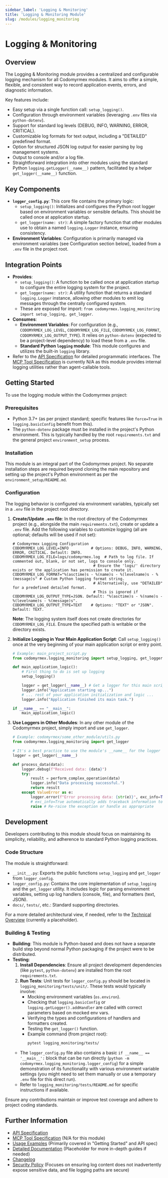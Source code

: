 ```yaml
---
sidebar_label: 'Logging & Monitoring'
title: 'Logging & Monitoring Module'
slug: /modules/logging_monitoring
---
```


# Logging & Monitoring

## Overview

The Logging & Monitoring module provides a centralized and configurable logging mechanism for all Codomyrmex modules. It aims to offer a simple, flexible, and consistent way to record application events, errors, and diagnostic information.

Key features include:
- Easy setup via a single function call: `setup_logging()`.
- Configuration through environment variables (leveraging `.env` files via `python-dotenv`).
- Support for standard log levels (DEBUG, INFO, WARNING, ERROR, CRITICAL).
- Customizable log formats for text output, including a "DETAILED" predefined format.
- Option for structured JSON log output for easier parsing by log management systems.
- Output to console and/or a log file.
- Straightforward integration into other modules using the standard Python `logging.getLogger(__name__)` pattern, facilitated by a helper `get_logger(__name__)` function.

## Key Components

- **`logger_config.py`**: This core file contains the primary logic:
    - `setup_logging()`: Initializes and configures the Python root logger based on environment variables or sensible defaults. This should be called once at application startup.
    - `get_logger(name: str)`: A simple factory function that other modules use to obtain a named `logging.Logger` instance, ensuring consistency.
- **Environment Variables**: Configuration is primarily managed via environment variables (see Configuration section below), loaded from a `.env` file in the project root.

## Integration Points

- **Provides**:
    - `setup_logging()`: A function to be called once at application startup to configure the entire logging system for the project.
    - `get_logger(name: str)`: A utility function that returns a standard `logging.Logger` instance, allowing other modules to emit log messages through the centrally configured system.
    - These are exposed for import: `from codomyrmex.logging_monitoring import setup_logging, get_logger`.
- **Consumes**:
    - **Environment Variables**: For configuration (e.g., `CODOMYRMEX_LOG_LEVEL`, `CODOMYRMEX_LOG_FILE`, `CODOMYRMEX_LOG_FORMAT`, `CODOMYRMEX_LOG_OUTPUT_TYPE`). It relies on `python-dotenv` (expected to be a project-level dependency) to load these from a `.env` file.
    - **Standard Python `logging` module**: This module configures and utilizes the built-in `logging` library.
- Refer to the [API Specification](./API_SPECIFICATION.md) for detailed programmatic interfaces. The [MCP Tool Specification](./MCP_TOOL_SPECIFICATION.md) is currently N/A as this module provides internal logging utilities rather than agent-callable tools.

## Getting Started

To use the logging module within the Codomyrmex project:

### Prerequisites

- Python 3.7+ (as per project standard; specific features like `force=True` in `logging.basicConfig` benefit from this).
- The `python-dotenv` package must be installed in the project's Python environment. This is typically handled by the root `requirements.txt` and the general project `environment_setup` process.

### Installation

This module is an integral part of the Codomyrmex project. No separate installation steps are required beyond cloning the main repository and setting up the project's Python environment as per the `environment_setup/README.md`.

### Configuration

The logging behavior is configured via environment variables, typically set in a `.env` file in the project root directory.

1.  **Create/Update `.env` file**:
    In the root directory of the Codomyrmex project (e.g., alongside the main `requirements.txt`), create or update a `.env` file. Add the following variables to customize logging (all are optional; defaults will be used if not set):

    ```env
    # Codomyrmex Logging Configuration
    CODOMYRMEX_LOG_LEVEL=INFO          # Options: DEBUG, INFO, WARNING, ERROR, CRITICAL. Default: INFO.
    CODOMYRMEX_LOG_FILE=logs/codomyrmex.log  # Path to log file. If commented out, blank, or not set, logs to console only.
                                        # Ensure the 'logs/' directory exists or the application has permission to create it.
    CODOMYRMEX_LOG_FORMAT="%(asctime)s - %(name)s - %(levelname)s - %(message)s" # Custom Python logging format string.
                                        # Alternatively, use "DETAILED" for a predefined detailed format.
                                        # This is ignored if CODOMYRMEX_LOG_OUTPUT_TYPE=JSON. Default: "%(asctime)s - %(name)s - %(levelname)s - %(message)s".
    CODOMYRMEX_LOG_OUTPUT_TYPE=TEXT    # Options: "TEXT" or "JSON". Default: TEXT.
    ```
    **Note**: The logging system itself does not create directories for `CODOMYRMEX_LOG_FILE`. Ensure the specified path is writable or the directory exists.

2.  **Initialize Logging in Your Main Application Script**:
    Call `setup_logging()` once at the very beginning of your main application script or entry point.

    ```python
    # Example: main_project_script.py
    from codomyrmex.logging_monitoring import setup_logging, get_logger

    def main_application_logic():
        # First thing to do is set up logging
        setup_logging()

        logger = get_logger(__name__) # Get a logger for this main script
        logger.info("Application starting up...")
        # ... rest of your application initialization and logic ...
        logger.info("Application finished its main task.")

    if __name__ == "__main__":
        main_application_logic()
    ```

3.  **Use Loggers in Other Modules**:
    In any other module of the Codomyrmex project, simply import and use `get_logger`.

    ```python
    # Example: codomyrmex/some_other_module/utils.py
    from codomyrmex.logging_monitoring import get_logger

    # It's a best practice to use the module's __name__ for the logger
    logger = get_logger(__name__)

    def process_data(data):
        logger.debug(f"Received data: {data}")
        try:
            result = perform_complex_operation(data)
            logger.info("Data processing successful.")
            return result
        except ValueError as e:
            logger.error(f"Error processing data: {str(e)}", exc_info=True) # Log exception details
            # exc_info=True automatically adds traceback information to the log record
            raise # Re-raise the exception or handle as appropriate
    ```

## Development

Developers contributing to this module should focus on maintaining its simplicity, reliability, and adherence to standard Python logging practices.

### Code Structure

The module is straightforward:
- `__init__.py`: Exports the public functions `setup_logging` and `get_logger` from `logger_config`.
- `logger_config.py`: Contains the core implementation of `setup_logging` and the `get_logger` utility. It includes logic for parsing environment variables, setting up log handlers (console, file), and formatters (text, JSON).
- `docs/`, `tests/`, etc.: Standard supporting directories.

For a more detailed architectural view, if needed, refer to the [Technical Overview](./docs/technical_overview.md) (currently a placeholder).

### Building & Testing

- **Building**: This module is Python-based and does not have a separate build step beyond normal Python packaging if the project were to be distributed.
- **Testing**:
    1.  **Install Dependencies**: Ensure all project development dependencies (like `pytest`, `python-dotenv`) are installed from the root `requirements.txt`.
    2.  **Run Tests**: Unit tests for `logger_config.py` should be located in `logging_monitoring/tests/unit/`. These tests would typically involve:
        - Mocking environment variables (`os.environ`).
        - Checking that `logging.basicConfig` or `logging.getLogger().addHandler` are called with correct parameters based on mocked env vars.
        - Verifying the types and configurations of handlers and formatters created.
        - Testing the `get_logger()` function.
        - Example command (from project root):
          ```bash
          pytest logging_monitoring/tests/
          ```
    - The `logger_config.py` file also contains a basic `if __name__ == '__main__':` block that can be run directly (`python -m codomyrmex.logging_monitoring.logger_config`) for a simple demonstration of its functionality with various environment variable settings (you might need to set them manually or use a temporary `.env` file for this direct run).
    - Refer to `logging_monitoring/tests/README.md` for specific instructions if available.

Ensure any contributions maintain or improve test coverage and adhere to project coding standards.

## Further Information

- [API Specification](./API_SPECIFICATION.md)
- [MCP Tool Specification](./MCP_TOOL_SPECIFICATION.md) (N/A for this module)
- [Usage Examples](./USAGE_EXAMPLES.md) (Primarily covered in "Getting Started" and API spec)
- [Detailed Documentation](./docs/index.md) (Placeholder for more in-depth guides if needed)
- [Changelog](./CHANGELOG.md)
- [Security Policy](./SECURITY.md) (Focuses on ensuring log content does not inadvertently expose sensitive data, and file logging paths are secure)